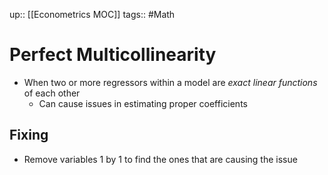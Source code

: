 up:: [[Econometrics MOC]]
tags:: #Math
# Perfect Multicollinearity
- When two or more regressors within a model are *exact linear functions* of each other
	- Can cause issues in estimating proper coefficients 
## Fixing
- Remove variables 1 by 1 to find the ones that are causing the issue